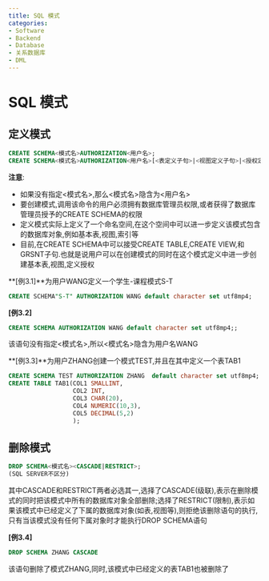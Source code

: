 ```yaml
---
title: SQL 模式
categories:
- Software
- Backend
- Database
- 关系数据库
- DML
---
```

# SQL 模式

## 定义模式

```sql
CREATE SCHEMA<模式名>AUTHORIZATION<用户名>;
CREATE SCHEMA<模式名>AUTHORIZATION<用户名>[<表定义子句>|<视图定义子句>|<授权定义子句>][指定字符集];
```

**注意**:

- 如果没有指定<模式名>,那么<模式名>隐含为<用户名>
- 要创建模式,调用该命令的用户必须拥有数据库管理员权限,或者获得了数据库管理员授予的CREATE SCHEMA的权限
- 定义模式实际上定义了一个命名空间,在这个空间中可以进一步定义该模式包含的数据库对象,例如基本表,视图,索引等
- 目前,在CREATE SCHEMA中可以接受CREATE TABLE,CREATE VIEW,和GRSNT子句.也就是说用户可以在创建模式的同时在这个模式定义中进一步创建基本表,视图,定义授权

**[例3.1]**为用户WANG定义一个学生-课程模式S-T

```sql
CREATE SCHEMA"S-T" AUTHORIZATION WANG default character set utf8mp4;
```

**[例3.2]**

```sql
CREATE SCHEMA AUTHORIZATION WANG default character set utf8mp4;;
```

该语句没有指定<模式名>,所以<模式名>隐含为用户名WANG

**[例3.3]**为用户ZHANG创建一个模式TEST,并且在其中定义一个表TAB1

```sql
CREATE SCHEMA TEST AUTHORIZATION ZHANG  default character set utf8mp4;
CREATE TABLE TAB1(COL1 SMALLINT,
				  COL2 INT,
				  COL3 CHAR(20),
				  COL4 NUMERIC(10,3),
				  COL5 DECIMAL(5,2)
				  );
```

## 删除模式

```sql
DROP SCHEMA<模式名><CASCADE|RESTRICT>;
(SQL SERVER不区分)
```

其中CASCADE和RESTRICT两者必选其一,选择了CASCADE(级联),表示在删除模式的同时把该模式中所有的数据库对象全部删除;选择了RESTRICT(限制),表示如果该模式中已经定义了下属的数据库对象(如表,视图等),则拒绝该删除语句的执行,只有当该模式没有任何下属对象时才能执行DROP SCHEMA语句

**[例3.4]**

```sql
DROP SCHEMA ZHANG CASCADE
```

该语句删除了模式ZHANG,同时,该模式中已经定义的表TAB1也被删除了